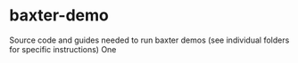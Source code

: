 # baxter-demo
Source code and guides needed to run baxter demos
(see individual folders for specific instructions)
One
